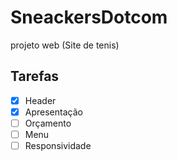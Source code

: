 # SneackersDotcom
projeto  web (Site de tenis) 


## Tarefas

- [x] Header
- [x] Apresentação
- [ ] Orçamento
- [ ] Menu
- [ ] Responsividade
